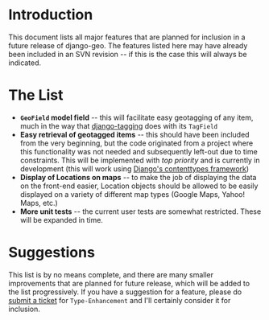 # Introduction #

This document lists all major features that are planned for inclusion in a future release of django-geo. The features listed here may have already been included in an SVN revision -- if this is the case this will always be indicated.

# The List #

  * **`GeoField` model field** -- this will facilitate easy geotagging of any item, much in the way that [django-tagging](http://django-tagging.googlecode.com/) does with its `TagField`
  * **Easy retrieval of geotagged items** -- this should have been included from the very beginning, but the code originated from a project where this functionality was not needed and subsequently left-out due to time constraints. This will be implemented with _top priority_ and is currently in development (this will work using [Django's contenttypes framework](http://www.djangoproject.com/documentation/contenttypes/))
  * **Display of Locations on maps** -- to make the job of displaying the data on the front-end easier, Location objects should be allowed to be easily displayed on a variety of different map types (Google Maps, Yahoo! Maps, etc.)
  * **More unit tests** -- the current user tests are somewhat restricted. These will be expanded in time.

# Suggestions #

This list is by no means complete, and there are many smaller improvements that are planned for future release, which will be added to the list progressively. If you have a suggestion for a feature, please do [submit a ticket](http://code.google.com/p/django-geo/issues/entry) for `Type-Enhancement` and I'll certainly consider it for inclusion.